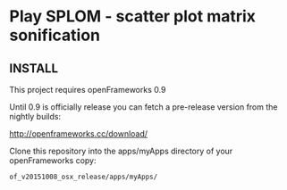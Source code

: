 # Play SPLOM - scatter plot matrix sonification

## INSTALL

This project requires openFrameworks 0.9

Until 0.9 is officially release you can fetch a pre-release version from the nightly builds:

http://openframeworks.cc/download/

Clone this repository into the apps/myApps directory of your openFrameworks copy:  

`of_v20151008_osx_release/apps/myApps/`
